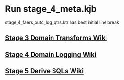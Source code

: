 # Run stage_4_meta.kjb

stage_4_faers_outc_log_qtrs.ktr has best initial line break

## [Stage 3 Domain Transforms Wiki](./Stage-3-LAERS-and-FAERS-Transforms)

## [Stage 4 Domain Logging Wiki](./Stage-4-Domain-Logging)

## [Stage 5 Derive SQLs Wiki](./Stage-5-Derive-SQLs)